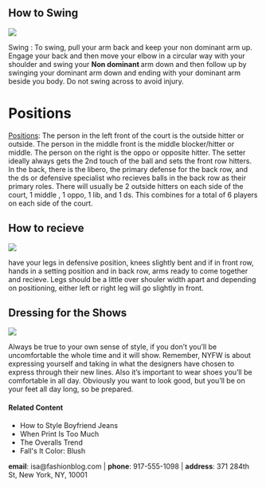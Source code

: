 <!DOCTYPE html>
<html>
 <head>
   <title> How To Play Volleyball </title>
   <body>
    
     
  <h2>How to Swing</h2>
   <a href="#contact"><img src="https://cdn2.picryl.com/photo/2013/05/08/the-air-force-mens-volleyball-team-looks-on-as-senior-f8689f-1024.jpg"></a>
    <p> Swing : To swing, pull your arm back and keep your non dominant arm up. Engage your back and then move your elbow in a circular way with your shoulder and swing your <strong> Non dominant </strong> arm down and then follow up by swinging your dominant arm down and ending with your dominant arm beside you body. Do not swing across to avoid injury. </p>
  <h1>Positions</h1>
    <p><a href="https://en.wikipedia.org/wiki/Volleyball#Strategy" target="_blank"> Positions</a>: The person in the left front of the court is the outside hitter or outside. The person in the middle front is the middle blocker/hitter or middle. The person on the right is the oppo or opposite hitter. The setter ideally always gets the 2nd touch of the ball and sets the front row hitters. In the back, there is the libero, the primary defense for the back row, and the ds or defensive specialist who recieves balls in the back row as their primary roles. There will usually be 2 outside hitters on each side of the court, 1 middle , 1 oppo, 1 lib, and 1 ds. This combines for a total of 6 players on each side of the court.
     <h2>How to recieve</h2>
     <img src="https://upload.wikimedia.org/wikipedia/commons/4/43/Haavisto.jpg">
     <p> have your legs in defensive position, knees slightly bent and if in front row, hands in a setting position and in back row, arms ready to come together and recieve. Legs should be a little over shouler width apart and depending on positioning, either left or right leg will go slightly in front.
      </p>
     <h2>Dressing for the Shows</h2>
     <img src="https://content.codecademy.com/courses/learn-html/elements-and-structure/image-three.jpeg">
     <p>Always be true to your own sense of style, if you don’t you’ll be uncomfortable the whole time and it will show. Remember, NYFW is about expressing yourself and taking in what the designers have chosen to express through their new lines. Also it’s important to wear shoes you’ll be comfortable in all day. Obviously you want to look good, but you’ll be on your feet all day long, so be prepared.</p>
     <h4>Related Content</h4>
       <ul>
         <li>How to Style Boyfriend Jeans</li>
         <li>When Print Is Too Much</li>
         <li>The Overalls Trend</li>
         <li>Fall's It Color: Blush</li>
       </ul>
       <div id='contact'>
         <p><strong>email</strong>: isa@fashionblog.com | <strong>phone</strong>: 917-555-1098 | <strong>address</strong>: 371 284th St, New York, NY, 10001</p>
       </div>
   </body>
 </head>
</html>
